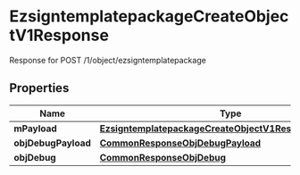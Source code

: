 

# EzsigntemplatepackageCreateObjectV1Response

Response for POST /1/object/ezsigntemplatepackage

## Properties

| Name | Type | Description | Notes |
|------------ | ------------- | ------------- | -------------|
|**mPayload** | [**EzsigntemplatepackageCreateObjectV1ResponseMPayload**](EzsigntemplatepackageCreateObjectV1ResponseMPayload.md) |  |  |
|**objDebugPayload** | [**CommonResponseObjDebugPayload**](CommonResponseObjDebugPayload.md) |  |  [optional] |
|**objDebug** | [**CommonResponseObjDebug**](CommonResponseObjDebug.md) |  |  [optional] |



